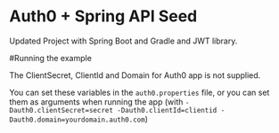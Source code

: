 # Auth0 + Spring API Seed

Updated Project with Spring Boot and Gradle and JWT library.

#Running the example

The ClientSecret, ClientId and Domain for Auth0 app is not supplied.

You can set these variables in the `auth0.properties` file, or you can set them as arguments when running the app (with `-Dauth0.clientSecret=secret -Dauth0.clientId=clientid -Dauth0.domain=yourdomain.auth0.com`)
